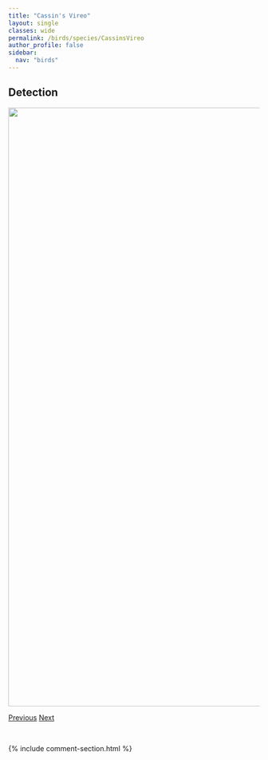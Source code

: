 ```yaml
---
title: "Cassin's Vireo"
layout: single
classes: wide
permalink: /birds/species/CassinsVireo
author_profile: false
sidebar:
  nav: "birds"
---
```


<h2>Detection</h2>

<a href="https://drive.google.com/uc?export=view&id=1uva0dqUZY4S9uANa6oHxRHgqPyXYIb96">
<img src="https://drive.google.com/uc?export=view&id=1uva0dqUZY4S9uANa6oHxRHgqPyXYIb96" height = "1200" width = "800">
</a>

<a href="/birds/species/Canvasback/" class="pagination--pager" title="Canvasback">Previous</a> <a href="/birds/species/CanadaWarbler/" class="pagination--pager" title="Canada Warbler">Next</a>

<p>&nbsp;</p>

{% include comment-section.html %}
